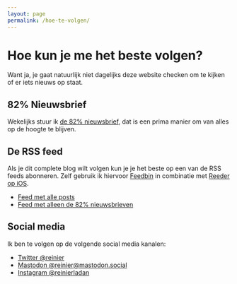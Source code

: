 ```yaml
---
layout: page
permalink: /hoe-te-volgen/
---
```


# Hoe kun je me het beste volgen?

Want ja, je gaat natuurlijk niet dagelijks deze website checken om te kijken of er iets nieuws op staat.

## 82% Nieuwsbrief

Wekelijks stuur ik [de 82% nieuwsbrief](/82procent-nieuwsbrief), dat is een prima manier om van alles op de hoogte te blijven.

## De RSS feed

Als je dit complete blog wilt volgen kun je je het beste op een van de RSS feeds abonneren. Zelf gebruik ik hiervoor [Feedbin](https://feedbin.com/) in combinatie met [Reeder op iOS](http://reederapp.com/ios/).

- [Feed met alle posts](https://sinds82.nl/feed/)
- [Feed met alleen de 82% nieuwsbrieven](https://sinds82.nl/onderwerpen/nieuwsbrief/feed/)

## Social media

Ik ben te volgen op de volgende social media kanalen:

- [Twitter @reinier](https://twitter.com/reinier)
- [Mastodon @reinier@mastodon.social](https://mastodon.social/@reinier)
- [Instagram @reinierladan](https://www.instagram.com/reinierladan/)
